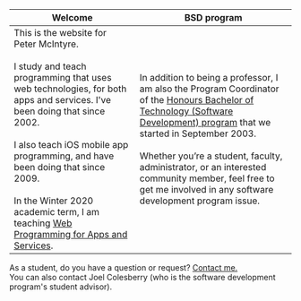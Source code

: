 Welcome | BSD program
--- | ---
This is the website for Peter McIntyre.<br><br>I study and teach programming that uses web technologies, for both apps and services. I've been doing that since 2002.<br><br>I also teach iOS mobile app programming, and have been doing that since 2009.<br><br>In the Winter 2020 academic term, I am teaching [Web Programming for Apps and Services](https://bti425.ca). | In addition to being a professor, I am also the Program Coordinator of the [Honours Bachelor of Technology (Software Development) program](https://ict.senecacollege.ca/program/bsd/overview) that we started in September 2003.<br><br>Whether you’re a student, faculty, administrator, or an interested community member, feel free to get me involved in any software development program issue.

As a student, do you have a question or request? [Contact me.](contact)  
You can also contact Joel Colesberry (who is the software development program's student advisor). 
